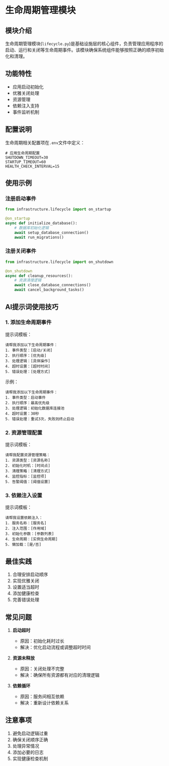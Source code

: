 # 生命周期管理模块

## 模块介绍

生命周期管理模块(`lifecycle.py`)是基础设施层的核心组件，负责管理应用程序的启动、运行和关闭等生命周期事件。该模块确保系统组件能够按照正确的顺序初始化和清理。

## 功能特性

- 应用启动初始化
- 优雅关闭处理
- 资源管理
- 依赖注入支持
- 事件监听机制

## 配置说明

生命周期相关配置项在`.env`文件中定义：

```env
# 应用生命周期配置
SHUTDOWN_TIMEOUT=30
STARTUP_TIMEOUT=60
HEALTH_CHECK_INTERVAL=15
```

## 使用示例

### 注册启动事件

```python
from infrastructure.lifecycle import on_startup

@on_startup
async def initialize_database():
    # 数据库初始化逻辑
    await setup_database_connection()
    await run_migrations()
```

### 注册关闭事件

```python
from infrastructure.lifecycle import on_shutdown

@on_shutdown
async def cleanup_resources():
    # 资源清理逻辑
    await close_database_connections()
    await cancel_background_tasks()
```

## AI提示词使用技巧

### 1. 添加生命周期事件

提示词模板：
```
请帮我添加以下生命周期事件：
1. 事件类型：[启动/关闭]
2. 执行顺序：[优先级]
3. 处理逻辑：[具体操作]
4. 超时设置：[超时时间]
5. 错误处理：[处理方式]
```

示例：
```
请帮我添加以下生命周期事件：
1. 事件类型：启动事件
2. 执行顺序：最高优先级
3. 处理逻辑：初始化数据库连接池
4. 超时设置：30秒
5. 错误处理：重试3次，失败则终止启动
```

### 2. 资源管理配置

提示词模板：
```
请帮我配置资源管理策略：
1. 资源类型：[资源名称]
2. 初始化时机：[时间点]
3. 清理策略：[清理方式]
4. 监控指标：[监控项]
5. 告警阈值：[阈值设置]
```

### 3. 依赖注入设置

提示词模板：
```
请帮我设置依赖注入：
1. 服务名称：[服务名]
2. 注入范围：[作用域]
3. 初始化参数：[参数列表]
4. 生命周期：[实例生命周期]
5. 懒加载：[是/否]
```

## 最佳实践

1. 合理安排启动顺序
2. 实现优雅关闭
3. 设置适当超时
4. 添加健康检查
5. 完善错误处理

## 常见问题

1. **启动超时**
   - 原因：初始化耗时过长
   - 解决：优化启动流程或调整超时时间

2. **资源未释放**
   - 原因：关闭处理不完整
   - 解决：确保所有资源都有对应的清理逻辑

3. **依赖循环**
   - 原因：服务间相互依赖
   - 解决：重新设计依赖关系

## 注意事项

1. 避免启动逻辑过重
2. 确保关闭顺序正确
3. 处理异常情况
4. 添加必要的日志
5. 实现健康检查机制